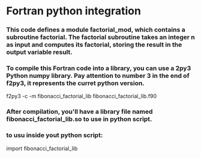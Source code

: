 # Fortran python integration


### This code defines a module factorial_mod, which contains a subroutine factorial. The factorial subroutine takes an integer n as input and computes its factorial, storing the result in the output variable result.

### To compile this Fortran code into a library, you can use a 2py3 Python numpy library. Pay attention to number 3 in the end of f2py3, it represents the curret python version.

f2py3 -c -m fibonacci_factorial_lib fibonacci_factorial_lib.f90

### After compilation, you'll have a library file named fibonacci_factorial_lib.so to use in python script.

### to usu inside yout python script:
import fibonacci_factorial_lib
